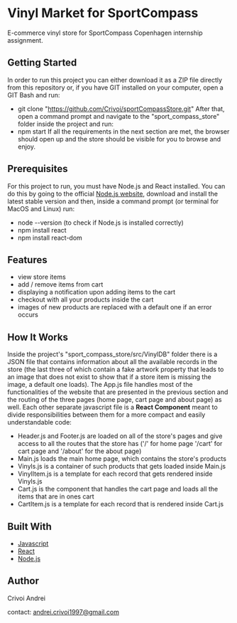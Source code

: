 # Vinyl Market for SportCompass
E-commerce vinyl store for SportCompass Copenhagen internship assignment.

## Getting Started
In order to run this project you can either download it as a ZIP file directly from this repository or, if you have GIT installed on your computer, open a GIT Bash and run:
 - git clone "https://github.com/Crivoi/sportCompassStore.git"
After that, open a command prompt and navigate to the "sport_compass_store" folder inside the project and run:
 - npm start
If all the requirements in the next section are met, the browser should open up and the store should be visible for you to browse and enjoy.

## Prerequisites
For this project to run, you must have Node.js and React installed. You can do this by going to the official [Node.js website](https://nodejs.org/en/), download and install the latest stable version and then, inside a command prompt (or terminal for MacOS and Linux) run:
 - node --version (to check if Node.js is installed correctly)
 - npm install react
 - npm install react-dom

## Features
 - view store items
 - add / remove items from cart
 - displaying a notification upon adding items to the cart
 - checkout with all your products inside the cart
 - images of new products are replaced with a default one if an error occurs

## How It Works
Inside the project's "sport_compass_store/src/VinylDB" folder there is a JSON file that contains information about all the available records in the store (the last three of which contain a fake artwork property that leads to an image that does not exist to show that if a store item is missing the image, a default one loads). The App.js file handles most of the functionalities of the website that are presented in the previous section and the routing of the three pages (home page, cart page and about page) as well. Each other separate javascript file is a **React Component** meant to divide responsibilities between them for a more compact and easily understandable code:
 - Header.js and Footer.js are loaded on all of the store's pages and give access to all the routes that the store has ('/' for home page '/cart' for cart page and '/about' for the about page)
 - Main.js loads the main home page, which contains the store's products
 - Vinyls.js is a container of such products that gets loaded inside Main.js
 - VinylItem.js is a template for each record that gets rendered inside Vinyls.js
 - Cart.js is the component that handles the cart page and loads all the items that are in ones cart
 - CartItem.js is a template for each record that is rendered inside Cart.js

## Built With
 - [Javascript](https://www.javascript.com/)
 - [React](https://reactjs.org/)
 - [Node.js](https://nodejs.org/en/)

## Author
Crivoi Andrei

contact: andrei.crivoi1997@gmail.com